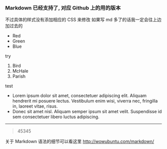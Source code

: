 
### Markdown 已经支持了, 对应 Github 上的用的版本
不过具体的样式没有添加相应的 CSS 来修改
如果写 md 多了的话我一定会往上边加过去的

+   Red
+   Green
+   Blue

try 

1.  Bird
2.  McHale
3.  Parish


test 

*   Lorem ipsum dolor sit amet, consectetuer adipiscing elit.
    Aliquam hendrerit mi posuere lectus. Vestibulum enim wisi,
    viverra nec, fringilla in, laoreet vitae, risus.
*   Donec sit amet nisl. Aliquam semper ipsum sit amet velit.
    Suspendisse id sem consectetuer libero luctus adipiscing.

---------------------------------------

> 45345

关于 Markdown 语法的细节可以看这里 http://wowubuntu.com/markdown/
